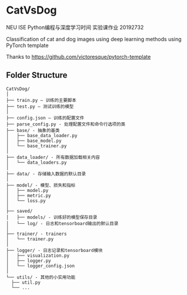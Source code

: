 # CatVsDog
NEU ISE Python编程与深度学习时间 实验课作业 20192732

Classification of cat and dog images using deep learning methods using PyTorch template

Thanks to https://github.com/victoresque/pytorch-template
## Folder Structure
  ```
  CatVsDog/
│
├── train.py – 训练的主要脚本
├── test.py – 测试训练的模型
│
├── config.json – 训练的配置文件
├── parse_config.py - 处理配置文件和命令行选项的类
├── base/ - 抽象的基类
│   ├── base_data_loader.py
│   ├── base_model.py
│   └── base_trainer.py
│
├── data_loader/ - 所有数据加载相关内容
│   └── data_loaders.py
│
├── data/ - 存储输入数据的默认目录
│
├── model/ - 模型、损失和指标
│   ├── model.py
│   ├── metric.py
│   └── loss.py
│
├── saved/
│   ├── models/ - 训练好的模型保存目录
│   └── log/ - 日志和tensorboard输出的默认目录
│
├── trainer/ - trainers
│   └── trainer.py
│
├── logger/ - 日志记录和tensorboard模块
│   ├── visualization.py
│   ├── logger.py
│   └── logger_config.json
│  
└── utils/ - 其他的小实用功能
    ├── util.py
    └── ...
```
